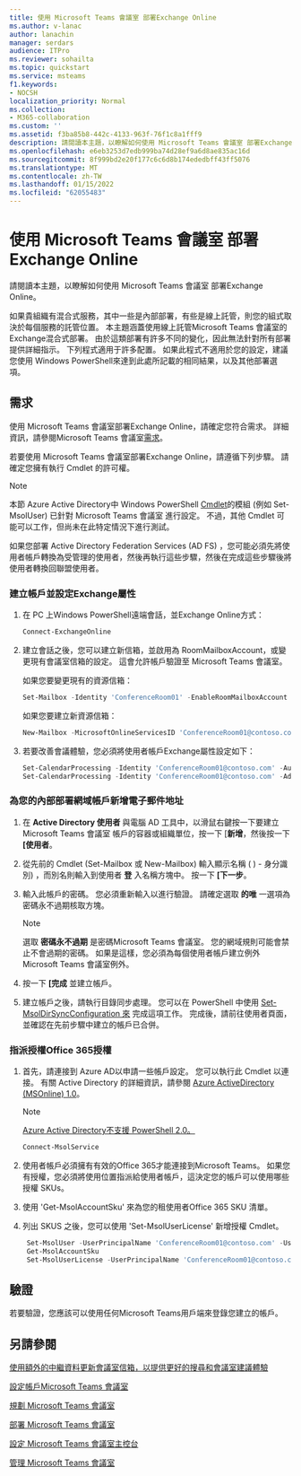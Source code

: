 ```yaml
---
title: 使用 Microsoft Teams 會議室 部署Exchange Online
ms.author: v-lanac
author: lanachin
manager: serdars
audience: ITPro
ms.reviewer: sohailta
ms.topic: quickstart
ms.service: msteams
f1.keywords:
- NOCSH
localization_priority: Normal
ms.collection:
- M365-collaboration
ms.custom: ''
ms.assetid: f3ba85b8-442c-4133-963f-76f1c8a1fff9
description: 請閱讀本主題，以瞭解如何使用 Microsoft Teams 會議室 部署Exchange Online。
ms.openlocfilehash: e6eb3253d7edb999ba74d28ef9a6d8ae835ac16d
ms.sourcegitcommit: 8f999bd2e20f177c6c6d8b174ededbff43ff5076
ms.translationtype: MT
ms.contentlocale: zh-TW
ms.lasthandoff: 01/15/2022
ms.locfileid: "62055483"
---
```

# <a name="deploy-microsoft-teams-rooms-with-exchange-online"></a>使用 Microsoft Teams 會議室 部署Exchange Online

請閱讀本主題，以瞭解如何使用 Microsoft Teams 會議室 部署Exchange Online。
  
如果貴組織有混合式服務，其中一些是內部部署，有些是線上託管，則您的組式取決於每個服務的託管位置。 本主題涵蓋使用線上託管Microsoft Teams 會議室的Exchange混合式部署。 由於這類部署有許多不同的變化，因此無法針對所有部署提供詳細指示。 下列程式適用于許多配置。 如果此程式不適用於您的設定，建議您使用 Windows PowerShell來達到此處所記載的相同結果，以及其他部署選項。

## <a name="requirements"></a>需求

使用 Microsoft Teams 會議室部署Exchange Online，請確定您符合需求。 詳細資訊，請參閱Microsoft Teams 會議室[需求](requirements.md)。
  
若要使用 Microsoft Teams 會議室部署Exchange Online，請遵循下列步驟。 請確定您擁有執行 Cmdlet 的許可權。 

   > [!NOTE]
   >  本節 Azure Active Directory中 Windows PowerShell [Cmdlet](/powershell/azure/active-directory/overview?view=azureadps-1.0)的模組 (例如 Set-MsolUser) 已針對 Microsoft Teams 會議室 進行設定。 不過，其他 Cmdlet 可能可以工作，但尚未在此特定情況下進行測試。

如果您部署 Active Directory Federation Services (AD FS) ，您可能必須先將使用者帳戶轉換為受管理的使用者，然後再執行這些步驟，然後在完成這些步驟後將使用者轉換回聯盟使用者。
  
### <a name="create-an-account-and-set-exchange-properties"></a>建立帳戶並設定Exchange屬性

1. 在 PC 上Windows PowerShell遠端會話，並Exchange Online方式：

    ``` Powershell
   Connect-ExchangeOnline
    ```

2. 建立會話之後，您可以建立新信箱，並啟用為 RoomMailboxAccount，或變更現有會議室信箱的設定。 這會允許帳戶驗證至 Microsoft Teams 會議室。

   如果您要變更現有的資源信箱：

   ``` Powershell
   Set-Mailbox -Identity 'ConferenceRoom01' -EnableRoomMailboxAccount $true -RoomMailboxPassword (ConvertTo-SecureString -String <password> -AsPlainText -Force)
   ```

    如果您要建立新資源信箱：

   ``` Powershell
   New-Mailbox -MicrosoftOnlineServicesID 'ConferenceRoom01@contoso.com' -Alias ConferenceRoom01 -Name 'ConferenceRoom01' -Room -EnableRoomMailboxAccount $true -RoomMailboxPassword (ConvertTo-SecureString -String <password> -AsPlainText -Force)
   ```

3. 若要改善會議體驗，您必須將使用者帳戶Exchange屬性設定如下：

   ``` Powershell
   Set-CalendarProcessing -Identity 'ConferenceRoom01@contoso.com' -AutomateProcessing AutoAccept -AddOrganizerToSubject $false -AllowConflicts $false -DeleteComments $false -DeleteSubject $false -RemovePrivateProperty $false
   Set-CalendarProcessing -Identity 'ConferenceRoom01@contoso.com' -AddAdditionalResponse $true -AdditionalResponse "This is a Microsoft Teams Rooms enabled  room!"
   ```

### <a name="add-an-email-address-for-your-on-premises-domain-account"></a>為您的內部部署網域帳戶新增電子郵件地址

1. 在 **Active Directory 使用者** 與電腦 AD 工具中，以滑鼠右鍵按一下要建立 Microsoft Teams 會議室 帳戶的容器或組織單位，按一下 [**新增**，然後按一下 **[使用者**。
2. 從先前的 Cmdlet (Set-Mailbox 或 New-Mailbox) 輸入顯示名稱 ( ) - 身分識別) ，而別名則輸入到使用者 **登** 入名稱方塊中。 按一下 **[下一步**。
3. 輸入此帳戶的密碼。 您必須重新輸入以進行驗證。 請確定選取 **的唯** 一選項為密碼永不過期核取方塊。

    > [!NOTE]
    > 選取 **密碼永不過期** 是密碼Microsoft Teams 會議室。 您的網域規則可能會禁止不會過期的密碼。 如果是這樣，您必須為每個使用者帳戶建立例外Microsoft Teams 會議室例外。
  
4. 按一下 **[完成** 並建立帳戶。
5. 建立帳戶之後，請執行目錄同步處理。 您可以在 PowerShell 中使用 [Set-MsolDirSyncConfiguration 來](/powershell/module/msonline/set-msoldirsyncconfiguration?view=azureadps-1.0) 完成這項工作。 完成後，請前往使用者頁面，並確認在先前步驟中建立的帳戶已合併。

### <a name="assign-an-office-365-license"></a>指派授權Office 365授權

1. 首先，請連接到 Azure AD以申請一些帳戶設定。 您可以執行此 Cmdlet 以連接。 有關 Active Directory 的詳細資訊，請參閱 [Azure ActiveDirectory (MSOnline) 1.0](/powershell/azure/active-directory/overview?view=azureadps-1.0)。

   > [!NOTE]
   > [Azure Active Directory不支援 PowerShell 2.0。](/powershell/azure/active-directory/overview?view=azureadps-2.0)

    ``` PowerShell
   Connect-MsolService
    ```

2. 使用者帳戶必須擁有有效的Office 365才能連接到Microsoft Teams。 如果您有授權，您必須將使用位置指派給使用者帳戶，這決定您的帳戶可以使用哪些授權 SKUs。
3. 使用 'Get-MsolAccountSku' 來為您的租使用者Office 365 SKU 清單。
4. 列出 SKUS 之後，您可以使用 'Set-MsolUserLicense' 新增授權 <!-- Set-AzureADUserLicense--> Cmdlet。 

    ```PowerShell
     Set-MsolUser -UserPrincipalName 'ConferenceRoom01@contoso.com' -UsageLocation 'US'
     Get-MsolAccountSku
     Set-MsolUserLicense -UserPrincipalName 'ConferenceRoom01@contoso.com' -AddLicenses 'contoso:MEETING_ROOM
    ```

## <a name="validate"></a>驗證

若要驗證，您應該可以使用任何Microsoft Teams用戶端來登錄您建立的帳戶。
  
## <a name="see-also"></a>另請參閱

[使用額外的中繼資料更新會議室信箱，以提供更好的搜尋和會議室建議體驗](/powershell/module/exchange/set-place)

[設定帳戶Microsoft Teams 會議室](rooms-configure-accounts.md)

[規劃 Microsoft Teams 會議室](rooms-plan.md)
  
[部署 Microsoft Teams 會議室](rooms-deploy.md)
  
[設定 Microsoft Teams 會議室主控台](console.md)
  
[管理 Microsoft Teams 會議室](rooms-manage.md)
